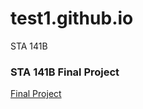 # test1.github.io
STA 141B

<h3 id="sta-141b-final-project">STA 141B Final Project</h3>
<p><a href="https://github.com/MoXiGeRen/test1.github.io/blob/master/Untitled6.html">Final Project</a></p>
